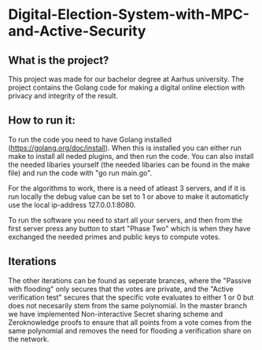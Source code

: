 # Digital-Election-System-with-MPC-and-Active-Security
## What is the project?
This project was made for our bachelor degree at Aarhus university. 
The project contains the Golang code for making a digital online election with privacy and integrity of the result.


## How to run it:
To run the code you need to have Golang installed (https://golang.org/doc/install). When this is installed you can either run make to install all neded plugins, and then run the code. You can also install the needed libaries yourself (the needed libaries can be found in the make file) and run the code with "go run main.go". 

For the algorithms to work, there is a need of atleast 3 servers, and if it is run locally the debug value can be set to 1 or above to make it automaticly use the local ip-address 127.0.0.1:8080.

To run the software you need to start all your servers, and then from the first server press any button to start "Phase Two" which is when they have exchanged the needed primes and public keys to compute votes.

## Iterations
The other iterations can be found as seperate brances, where the "Passive with flooding" only secures that the votes are private, and the "Active verification test" secures that the specific vote evaluates to either 1 or 0 but does not necesarily stem from the same polynomial. In the master branch we have implemented Non-interactive Secret sharing scheme and Zeroknowledge proofs to ensure that all points from a vote comes from the same polynomial and removes the need for flooding a verification share on the network.
